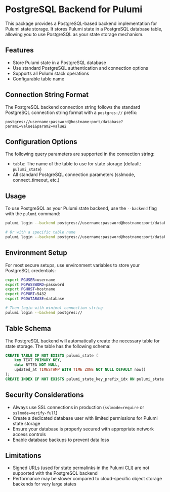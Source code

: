 # PostgreSQL Backend for Pulumi

This package provides a PostgreSQL-based backend implementation for Pulumi state storage. It stores Pulumi state in a PostgreSQL database table, allowing you to use PostgreSQL as your state storage mechanism.

## Features

- Store Pulumi state in a PostgreSQL database
- Use standard PostgreSQL authentication and connection options
- Supports all Pulumi stack operations
- Configurable table name

## Connection String Format

The PostgreSQL backend connection string follows the standard PostgreSQL connection string format with a `postgres://` prefix:

```
postgres://username:password@hostname:port/database?param1=value1&param2=value2
```

## Configuration Options

The following query parameters are supported in the connection string:

- `table`: The name of the table to use for state storage (default: `pulumi_state`)
- All standard PostgreSQL connection parameters (sslmode, connect_timeout, etc.)

## Usage

To use PostgreSQL as your Pulumi state backend, use the `--backend` flag with the `pulumi` command:

```bash
pulumi login --backend postgres://username:password@hostname:port/database?sslmode=disable

# Or with a specific table name
pulumi login --backend postgres://username:password@hostname:port/database?sslmode=disable&table=mystatestable
```

## Environment Setup

For most secure setups, use environment variables to store your PostgreSQL credentials:

```bash
export PGUSER=username
export PGPASSWORD=password
export PGHOST=hostname
export PGPORT=5432
export PGDATABASE=database

# Then login with minimal connection string
pulumi login --backend postgres://
```

## Table Schema

The PostgreSQL backend will automatically create the necessary table for state storage. The table has the following schema:

```sql
CREATE TABLE IF NOT EXISTS pulumi_state (
    key TEXT PRIMARY KEY,
    data BYTEA NOT NULL,
    updated_at TIMESTAMP WITH TIME ZONE NOT NULL DEFAULT now()
);
CREATE INDEX IF NOT EXISTS pulumi_state_key_prefix_idx ON pulumi_state (key text_pattern_ops);
```

## Security Considerations

- Always use SSL connections in production (`sslmode=require` or `sslmode=verify-full`)
- Create a dedicated database user with limited permissions for Pulumi state storage
- Ensure your database is properly secured with appropriate network access controls
- Enable database backups to prevent data loss

## Limitations

- Signed URLs (used for state permalinks in the Pulumi CLI) are not supported with the PostgreSQL backend
- Performance may be slower compared to cloud-specific object storage backends for very large states 